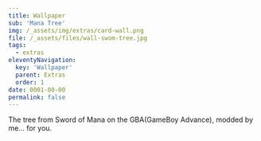 ```yaml
---
title: Wallpaper
sub: 'Mana Tree'
img: /_assets/img/extras/card-wall.png
file: /_assets/files/wall-swom-tree.jpg
tags:
  - extras
eleventyNavigation:
  key: 'Wallpaper'
  parent: Extras
  order: 1
date: 0001-00-00
permalink: false
---
```

The tree from Sword of Mana on the GBA(GameBoy Advance), modded by me... for you.